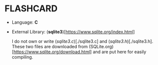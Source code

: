 # FLASHCARD

* Language: **C**

* External Library: (**sqlite3**)[https://www.sqlite.org/index.html]

    I do not own or write (*sqlite3.c*)[./sqlite3.c] and (*sqlite3.h*)[./sqlite3.h]. These two files are downloaded from (SQLite.org)[https://www.sqlite.org/download.html] and are put here for easily compiling.
